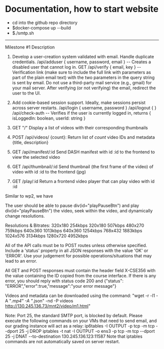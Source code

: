 # Documentation, how to start website

- cd into the github repo directory
- $docker-compose up --build
- $./smtp.sh

-----------

Milestone #1
Description

1. Develop a user-creation system validated with email. Handle duplicate credentials.
   /api/adduser { username, password, email } -- Creates a disabled user that cannot log in.
   GET /api/verify { email, key } -- Verification link (make sure to include the full link with parameters as part of the plain email text) with the two parameters in the query string is sent by email. Do not use a third-party mail service (e.g., gmail) for your mail server. After verifying (or not verifying) the email, redirect the user to the UI.

2. Add cookie-based session support. Ideally, make sessions persist across server restarts.
   /api/login { username, password }
   /api/logout { }
   /api/check-auth -- Verifies if the user is currently logged in, returns { isLoggedIn: boolean, userId: string }
3. GET "/"
   Display a list of videos with their corresponding thumbnails

4. POST /api/videos/ {count}:
   Return list of _count_ video IDs and metadata {title, description}
5. GET /api/manifest/:id
   Send DASH manifest with id :id to the frontend to view the selected video
6. GET /api/thumbnail/:id
   Send thumbnail (the first frame of the video) of video with id :id to the frontend (jpg)
7. GET /play/:id
   Return a frontend video player that can play video with id :id

Similar to wp2, we have

The user should be able to pause div(id="playPauseBtn") and play div(id="playPauseBtn") the video, seek within the video, and dynamically change resolutions.

Resolutions & Bitrates:
320x180 254kbps
320x180 507kbps
480x270 759kbps
640x360 1013kbps
640x360 1254kbps
768x432 1883kbps
1024x576 3134kbps
1280x720 4952kbps

All of the API calls must be to POST routes unless otherwise specified.
Include a 'status' property in all JSON responses with the value 'OK' or 'ERROR'. Use your judgement for possible operations/situations that may lead to an error.

All GET and POST responses must contain the header field X-CSE356 with the value containing the ID copied from the course interface.
If there is any error, you should reply with status code 200 and {"status": "ERROR","error":true,"message":"your error message"}

Videos and metadata can be downloaded using the command: "wget -r -l1 -A "_.mp4" -A "_.json" -nd -P videos http://130.245.136.73/mnt2/video/m1.html"

Note: Port 25, the standard SMTP port, is blocked by default. Please execute the following commands on your VMs that need to send email, and our grading instance will act as a relay:
ip6tables -I OUTPUT -p tcp -m tcp --dport 25 -j DROP
iptables -t nat -I OUTPUT -o ens3 -p tcp -m tcp --dport 25 -j DNAT --to-destination 130.245.136.123:11587
Note that iptables commands are not automatically saved on server restart.
